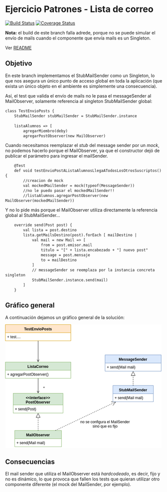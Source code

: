 # Ejercicio Patrones - Lista de correo

[![Build Status](https://travis-ci.org/uqbar-project/eg-lista-correo-xtend.svg?branch=singleton)](https://travis-ci.org/uqbar-project/eg-lista-correo-xtend) [![Coverage Status](https://coveralls.io/repos/github/uqbar-project/eg-lista-correo-xtend/badge.svg?branch=singleton&service=github)](https://coveralls.io/github/uqbar-project/eg-lista-correo-xtend?branch=singleton&service=github)

**Nota:** el build de este branch falla adrede, porque no se puede simular el envío de mails cuando el componente que envía mails es un Singleton.

Ver [README](https://github.com/uqbar-project/eg-lista-correo-xtend/blob/master/README.md)

## Objetivo

En este branch implementamos el StubMailSender como un Singleton, lo que nos asegura un único punto de acceso global en toda la aplicación (que exista un único objeto en el ambiente es simplemente una consecuencia).

Así, el test que valida el envío de mails no le pasa el messageSender al MailObserver, solamente referencia al singleton StubMailSender global:

```xtend
class TestEnvioPosts {
	StubMailSender stubMailSender = StubMailSender.instance

	listaAlumnos => [
		agregarMiembro(deby)
		agregarPostObserver(new MailObserver)
```

Cuando necesitamos reemplazar el _stub_ del message sender por un _mock_, no podemos hacerlo porque el MailObserver, ya que el constructor dejó de publicar el parámetro para ingresar el mailSender.

```xtend
	@Test
	def void testEnvioPostAListaAlumnosLlegaATodosLosOtrosSuscriptos() {
		//creacion de mock
		val mockedMailSender = mock(typeof(MessageSender))
		//no le puedo pasar el mockedMailSender!!
		//listaAlumnos.agregarPostObserver(new MailObserver(mockedMailSender))
```

Y no lo pide más porque el MailObserver utiliza directamente la referencia global al StubMailSender...

```xtend
	override send(Post post) {
		val lista = post.destino
		lista.getMailsDestino(post).forEach [ mailDestino |
			val mail = new Mail => [
				from = post.emisor.mail
				titulo = "[" + lista.encabezado + "] nuevo post"
				message = post.mensaje
				to = mailDestino
			]
			// messageSender se reemplaza por la instancia concreta singleton
			StubMailSender.instance.send(mail)
		]
	}
```


## Gráfico general

A continuación dejamos un gráfico general de la solución:

![imagen](imagen/DI-Singleton.png)


## Consecuencias

El mail sender que utiliza el MailObserver está _hardcodeado_, es decir, fijo y no es dinámico, lo que provoca que fallen los tests que quieran utilizar otro componente diferente (el mock del MailSender, por ejemplo).
